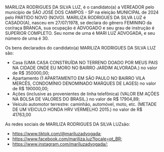 MARILIZA RODRIGUES DA SILVA LUZ, é o candidato(a) a VEREADOR pelo município de SÃO JOSÉ DOS CAMPOS - SP na eleição MUNICIPAL de 2024 pelo PARTIDO NOVO (NOVO). MARILIZA RODRIGUES DA SILVA LUZ é CASADO(A), nasceu em 27/07/1978, se declara do gênero FEMININO da cor/raça BRANCA, sua ocupação é ADVOGADO e seu grau de instrução é SUPERIOR COMPLETO. Seu nome de urna é MARI LUZ ADVOGADA, e seu número de urna é 30.

Os bens declarados do candidato(a) MARILIZA RODRIGUES DA SILVA LUZ são: 
- Casa (UMA CASA CONSTRUÍDA NO TERRENO DOADO POR MEUS PAIS NA CIDADE ONDE EU MORO NO BAIRRO JARDIM ALVORADA.) no valor de R$ 350000,00;
- Apartamento (1 APARTAMENTO EM SÃO PAULO NO BAIRRO VILA MERCÊS, CONDOMÍNIO DENOMINADO MARQUES DE LAGES) no valor de R$ 190000,00;
- Ações (inclusive as provenientes de linha telefônica) (VALOR EM AÇÕES NA BOLSA DE VALORES DO BRASIL.) no valor de R$ 17904,89;
- Veículo automotor terrestre: caminhão, automóvel, moto, etc. (METADE DE UM VEICULO HONDA HRV VERMELHO 2015.) no valor de R$ 41763,00

As redes sociais de MARILIZA RODRIGUES DA SILVA LUZsão:
- https://www.tiktok.com/@mariluzadvogada;
- https://www.facebook.com/mariliza.luz?locale=pt_BR;
- https://www.instagram.com/mariluzadvogada/;